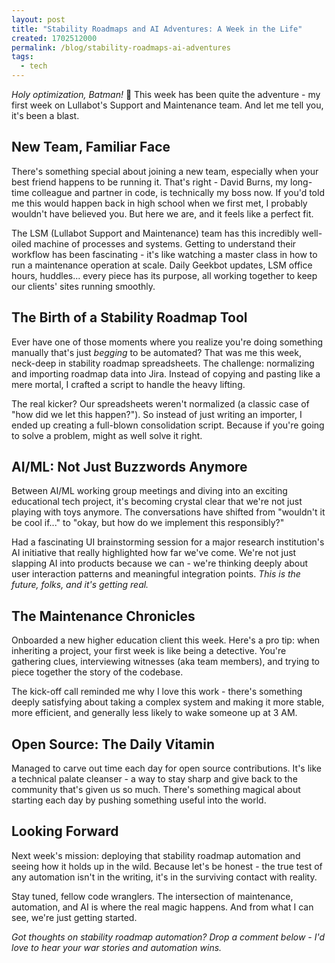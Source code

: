 ```yaml
---
layout: post
title: "Stability Roadmaps and AI Adventures: A Week in the Life"
created: 1702512000
permalink: /blog/stability-roadmaps-ai-adventures
tags:
  - tech
---
```

*Holy optimization, Batman!* 🚀 This week has been quite the adventure - my first week on Lullabot's Support and Maintenance team. And let me tell you, it's been a blast.

## New Team, Familiar Face

There's something special about joining a new team, especially when your best friend happens to be running it. That's right - David Burns, my long-time colleague and partner in code, is technically my boss now. If you'd told me this would happen back in high school when we first met, I probably wouldn't have believed you. But here we are, and it feels like a perfect fit.

The LSM (Lullabot Support and Maintenance) team has this incredibly well-oiled machine of processes and systems. Getting to understand their workflow has been fascinating - it's like watching a master class in how to run a maintenance operation at scale. Daily Geekbot updates, LSM office hours, huddles... every piece has its purpose, all working together to keep our clients' sites running smoothly.

## The Birth of a Stability Roadmap Tool

Ever have one of those moments where you realize you're doing something manually that's just *begging* to be automated? That was me this week, neck-deep in stability roadmap spreadsheets. The challenge: normalizing and importing roadmap data into Jira. Instead of copying and pasting like a mere mortal, I crafted a script to handle the heavy lifting.

The real kicker? Our spreadsheets weren't normalized (a classic case of "how did we let this happen?"). So instead of just writing an importer, I ended up creating a full-blown consolidation script. Because if you're going to solve a problem, might as well solve it right.

## AI/ML: Not Just Buzzwords Anymore

Between AI/ML working group meetings and diving into an exciting educational tech project, it's becoming crystal clear that we're not just playing with toys anymore. The conversations have shifted from "wouldn't it be cool if..." to "okay, but how do we implement this responsibly?"

Had a fascinating UI brainstorming session for a major research institution's AI initiative that really highlighted how far we've come. We're not just slapping AI into products because we can - we're thinking deeply about user interaction patterns and meaningful integration points. *This is the future, folks, and it's getting real.*

## The Maintenance Chronicles

Onboarded a new higher education client this week. Here's a pro tip: when inheriting a project, your first week is like being a detective. You're gathering clues, interviewing witnesses (aka team members), and trying to piece together the story of the codebase.

The kick-off call reminded me why I love this work - there's something deeply satisfying about taking a complex system and making it more stable, more efficient, and generally less likely to wake someone up at 3 AM.

## Open Source: The Daily Vitamin

Managed to carve out time each day for open source contributions. It's like a technical palate cleanser - a way to stay sharp and give back to the community that's given us so much. There's something magical about starting each day by pushing something useful into the world.

## Looking Forward

Next week's mission: deploying that stability roadmap automation and seeing how it holds up in the wild. Because let's be honest - the true test of any automation isn't in the writing, it's in the surviving contact with reality.

Stay tuned, fellow code wranglers. The intersection of maintenance, automation, and AI is where the real magic happens. And from what I can see, we're just getting started.

*Got thoughts on stability roadmap automation? Drop a comment below - I'd love to hear your war stories and automation wins.*
